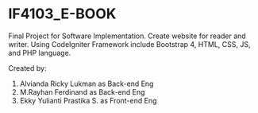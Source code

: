 # IF4103_E-BOOK
Final Project for Software Implementation. Create website for reader and writer. 
Using CodeIgniter Framework include Bootstrap 4, HTML, CSS, JS, and PHP language.


Created by:
1. Alvianda Ricky Lukman as Back-end Eng
2. M.Rayhan Ferdinand as Back-end Eng
3. Ekky Yulianti Prastika S. as Front-end Eng
